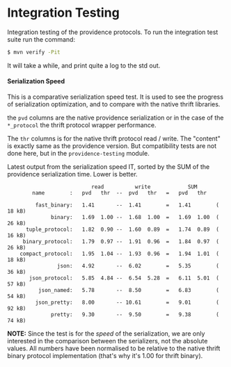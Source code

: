 Integration Testing
===================

Integration testing of the providence protocols. To run the integration test
suite run the command:

```sh
$ mvn verify -Pit
```

It will take a while, and print quite a log to the std out.

#### Serialization Speed

This is a comparative serialization speed test. It is used to see the progress of
serialization optimization, and to compare with the native thrift libraries.

the `pvd` columns are the native providence serialization or in the case of the
`*_protocol` the thrift protocol wrapper performance.

The `thr` columns is for the native thrift protocol read / write. The "content" is
exactly same as the providence version. But compatibility tests are not done here,
but in the `providence-testing` module.

Latest output from the serialization speed IT, sorted by the SUM of the providence
serialization time. Lower is better.

```
                           read          write            SUM
        name        :   pvd   thr  --  pvd   thr   =   pvd   thr

         fast_binary:   1.41       --  1.41        =   1.41        ( 18 kB)
              binary:   1.69  1.00 --  1.68  1.00  =   1.69  1.00  ( 26 kB)
      tuple_protocol:   1.82  0.90 --  1.60  0.89  =   1.74  0.89  ( 16 kB)
     binary_protocol:   1.79  0.97 --  1.91  0.96  =   1.84  0.97  ( 26 kB)
    compact_protocol:   1.95  1.04 --  1.93  0.96  =   1.94  1.01  ( 18 kB)
                json:   4.92       --  6.02        =   5.35        ( 36 kB)
       json_protocol:   5.85  4.84 --  6.54  5.28  =   6.11  5.01  ( 57 kB)
          json_named:   5.78       --  8.50        =   6.83        ( 54 kB)
         json_pretty:   8.00       -- 10.61        =   9.01        ( 92 kB)
              pretty:   9.30       --  9.50        =   9.38        ( 74 kB)
```

**NOTE:** Since the test is for the *speed* of the serialization, we are only
interested in the comparison between the serializers, not the absolute values.
All numbers have been normalised to be relative to the native thrift binary protocol
implementation (that's why it's 1.00 for thrift binary).
